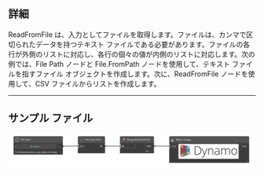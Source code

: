 ## 詳細
ReadFromFile は、入力としてファイルを取得します。ファイルは、カンマで区切られたデータを持つテキスト ファイルである必要があります。ファイルの各行が外側のリストに対応し、各行の個々の値が内側のリストに対応します。次の例では、File Path ノードと File.FromPath ノードを使用して、テキスト ファイルを指すファイル オブジェクトを作成します。次に、ReadFromFile ノードを使用して、CSV ファイルからリストを作成します。
___
## サンプル ファイル

![ReadFromFile](./DSCore.IO.Image.ReadFromFile_img.jpg)

